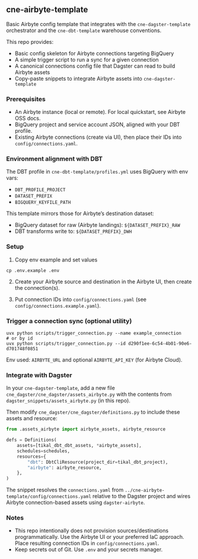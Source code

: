 ## cne-airbyte-template

Basic Airbyte config template that integrates with the `cne-dagster-template` orchestrator and the `cne-dbt-template` warehouse conventions.

This repo provides:
- Basic config skeleton for Airbyte connections targeting BigQuery
- A simple trigger script to run a sync for a given connection
- A canonical connections config file that Dagster can read to build Airbyte assets
- Copy-paste snippets to integrate Airbyte assets into `cne-dagster-template`

### Prerequisites
- An Airbyte instance (local or remote). For local quickstart, see Airbyte OSS docs.
- BigQuery project and service account JSON, aligned with your DBT profile.
- Existing Airbyte connections (create via UI), then place their IDs into `config/connections.yaml`.

### Environment alignment with DBT
The DBT profile in `cne-dbt-template/profiles.yml` uses BigQuery with env vars:
- `DBT_PROFILE_PROJECT`
- `DATASET_PREFIX`
- `BIGQUERY_KEYFILE_PATH`

This template mirrors those for Airbyte’s destination dataset:
- BigQuery dataset for raw (Airbyte landings): `${DATASET_PREFIX}_RAW`
- DBT transforms write to: `${DATASET_PREFIX}_DWH`

### Setup
1) Copy env example and set values
```
cp .env.example .env
```

2) Create your Airbyte source and destination in the Airbyte UI, then create the connection(s).

3) Put connection IDs into `config/connections.yaml` (see `config/connections.example.yaml`).

### Trigger a connection sync (optional utility)
```
uvx python scripts/trigger_connection.py --name example_connection
# or by id
uvx python scripts/trigger_connection.py --id d290f1ee-6c54-4b01-90e6-d701748f0851
```
Env used: `AIRBYTE_URL` and optional `AIRBYTE_API_KEY` (for Airbyte Cloud).

### Integrate with Dagster
In your `cne-dagster-template`, add a new file `cne_dagster/cne_dagster/assets_airbyte.py` with the contents from `dagster_snippets/assets_airbyte.py` (in this repo).

Then modify `cne_dagster/cne_dagster/definitions.py` to include these assets and resource:
```python
from .assets_airbyte import airbyte_assets, airbyte_resource

defs = Definitions(
    assets=[tikal_dbt_dbt_assets, *airbyte_assets],
    schedules=schedules,
    resources={
        "dbt": DbtCliResource(project_dir=tikal_dbt_project),
        "airbyte": airbyte_resource,
    },
)
```

The snippet resolves the `connections.yaml` from `../cne-airbyte-template/config/connections.yaml` relative to the Dagster project and wires Airbyte connection-based assets using `dagster-airbyte`.

### Notes
- This repo intentionally does not provision sources/destinations programmatically. Use the Airbyte UI or your preferred IaC approach. Place resulting connection IDs in `config/connections.yaml`.
- Keep secrets out of Git. Use `.env` and your secrets manager.
